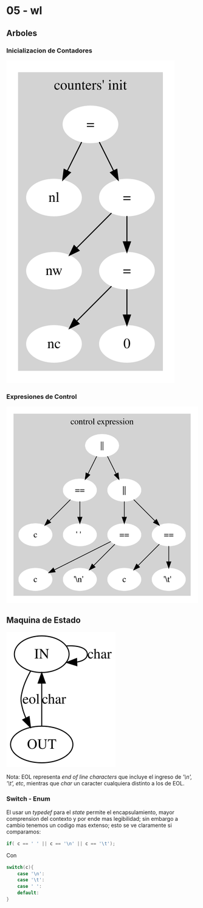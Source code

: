 # 05 - wl

## Arboles

### Inicializacion de Contadores

![ci](dot/ci.dot.svg)

### Expresiones de Control

![ce](dot/ce.dot.svg)

## Maquina de Estado

![wl](dot/wl.svg)

Nota: EOL representa *end of line characters* que incluye el ingreso de *'\n', '\t', etc*, mientras que *char* un caracter cualquiera distinto a los de EOL.

### Switch - Enum

El usar un *typedef* para el *state* permite el encapsulamiento, mayor comprension del contexto y por ende mas legibilidad; sin embargo a cambio tenemos un codigo mas extenso; esto se ve claramente si comparamos:

```c
if( c == ' ' || c == '\n' || c == '\t');
```

Con

```c
switch(c){
    case '\n':
    case '\t':
    case ' ':
    default:
}
```

